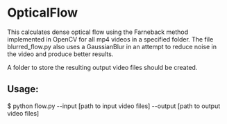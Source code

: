 # OpticalFlow

This calculates dense optical flow using the Farneback method implemented in OpenCV for all mp4 videos in a specified folder.
The file blurred_flow.py also uses a GaussianBlur in an attempt to reduce noise in the video and produce better results.

A folder to store the resulting output video files should be created.

## Usage:
$ python flow.py --input [path to input video files] --output [path to output video files]
